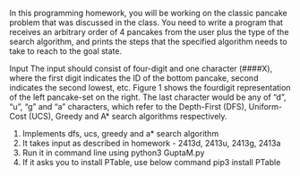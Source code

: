 In this programming homework, you will be working on the classic pancake problem that was
discussed in the class. You need to write a program that receives an arbitrary order of 4
pancakes from the user plus the type of the search algorithm, and prints the steps that the
specified algorithm needs to take to reach to the goal state.

Input
The input should consist of four-digit and one character (####X), where the first digit indicates
the ID of the bottom pancake, second indicates the second lowest, etc. Figure 1 shows the fourdigit
representation of the left pancake-set on the right. The last character would be any of “d”,
“u”, “g” and “a” characters, which refer to the Depth-First (DFS), Uniform-Cost (UCS), Greedy
and A* search algorithms respectively.

1. Implements dfs, ucs, greedy and a* search algorithm
2. It takes input as described in homework - 2413d, 2413u, 2413g, 2413a
3. Run it in command line using python3 GuptaM.py
4. If it asks you to install PTable, use below command
		pip3 install PTable
